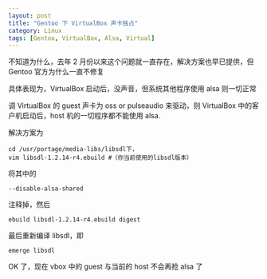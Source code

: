 ```yaml
---
layout: post
title: "Gentoo 下 VirtualBox 声卡独占"
category: Linux
tags: [Gentoo, VirtualBox, Alsa, Virtual]
---
```


不知道为什么，去年 2 月份以来这个问题就一直存在，解决方案也早已提供，但 Gentoo 官方为什么一直不修复

具体表现为，VirtualBox 启动后，没声音，但系统其他程序使用 alsa 则一切正常

调 VirtualBox 的 guest 声卡为 oss or pulseaudio 来驱动，则 VirtualBox 中的客户机启动后，host 机的一切程序都不能使用 alsa.

<!-- more -->
解决方案为

    cd /usr/portage/media-libs/libsdl下，
    vim libsdl-1.2.14-r4.ebuild #（你当前使用的libsdl版本）

将其中的

    --disable-alsa-shared

注释掉，然后

    ebuild libsdl-1.2.14-r4.ebuild digest

最后重新编译 libsdl，即

    emerge libsdl

OK 了，现在 vbox 中的 guest 与当前的 host 不会再抢 alsa 了
